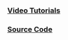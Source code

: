 ### [Video Tutorials](https://www.pinecone.io/learn/series/langchain/)
### [Source Code](https://github.com/pinecone-io/examples/tree/master/learn/generation/langchain/handbook)
